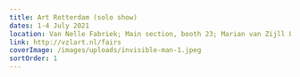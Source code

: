 ```yaml
---
title: Art Rotterdam (solo show)
dates: 1-4 July 2021
location: Van Nelle Fabriek; Main section, booth 23; Marian van Zijll Langhout and Brinkman & Bergsma
link: http://vzlart.nl/fairs
coverImage: /images/uploads/invisible-man-1.jpeg
sortOrder: 1
---
```

